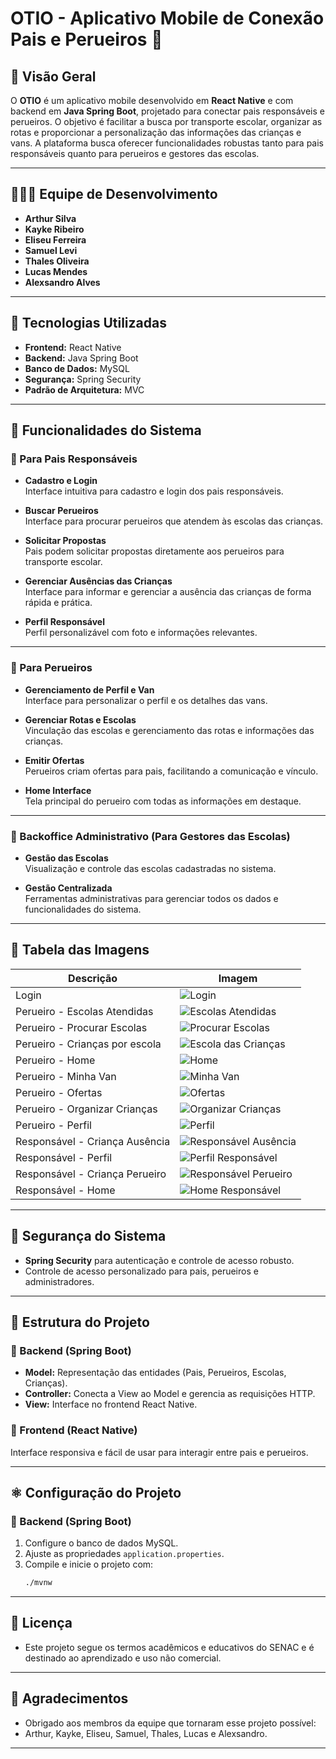 # OTIO - Aplicativo Mobile de Conexão Pais e Perueiros 🚀

## 📘 Visão Geral

O **OTIO** é um aplicativo mobile desenvolvido em **React Native** e com backend em **Java Spring Boot**, projetado para conectar pais responsáveis e perueiros. O objetivo é facilitar a busca por transporte escolar, organizar as rotas e proporcionar a personalização das informações das crianças e vans. A plataforma busca oferecer funcionalidades robustas tanto para pais responsáveis quanto para perueiros e gestores das escolas.

---

## 🧑‍🤝‍🧑 Equipe de Desenvolvimento

- **Arthur Silva**  
- **Kayke Ribeiro**  
- **Eliseu Ferreira**  
- **Samuel Levi**  
- **Thales Oliveira**  
- **Lucas Mendes**  
- **Alexsandro Alves**

---

## 🚀 Tecnologias Utilizadas

- **Frontend:** React Native  
- **Backend:** Java Spring Boot  
- **Banco de Dados:** MySQL  
- **Segurança:** Spring Security  
- **Padrão de Arquitetura:** MVC  

---

## 📌 Funcionalidades do Sistema

### 📌 Para Pais Responsáveis

- **Cadastro e Login**  
  Interface intuitiva para cadastro e login dos pais responsáveis.  

- **Buscar Perueiros**  
  Interface para procurar perueiros que atendem às escolas das crianças.  

- **Solicitar Propostas**  
  Pais podem solicitar propostas diretamente aos perueiros para transporte escolar.  

- **Gerenciar Ausências das Crianças**  
  Interface para informar e gerenciar a ausência das crianças de forma rápida e prática.  

- **Perfil Responsável**  
  Perfil personalizável com foto e informações relevantes.  

---

### 📌 Para Perueiros

- **Gerenciamento de Perfil e Van**  
  Interface para personalizar o perfil e os detalhes das vans.  

- **Gerenciar Rotas e Escolas**  
  Vinculação das escolas e gerenciamento das rotas e informações das crianças.  

- **Emitir Ofertas**  
  Perueiros criam ofertas para pais, facilitando a comunicação e vínculo.  

- **Home Interface**  
  Tela principal do perueiro com todas as informações em destaque.  

---

### 📌 Backoffice Administrativo (Para Gestores das Escolas)

- **Gestão das Escolas**  
  Visualização e controle das escolas cadastradas no sistema.  

- **Gestão Centralizada**  
  Ferramentas administrativas para gerenciar todos os dados e funcionalidades do sistema.  

---

## 📜 Tabela das Imagens

| **Descrição**                   | **Imagem**                         |
|---------------------------------|-------------------------------------|
| Login                           | ![Login](docs/imagens/login.jpeg) |
| Perueiro - Escolas Atendidas  | ![Escolas Atendidas](docs/imagens/perueiro_escolasatendidas.jpeg) |
| Perueiro - Procurar Escolas   | ![Procurar Escolas](docs/imagens/perueiro_escolas_procurar.jpeg) |
| Perueiro - Crianças por escola | ![Escola das Crianças](docs/imagens/perueiro_escola_criancas.jpeg) |
| Perueiro - Home               | ![Home](docs/imagens/perueiro_home.jpeg) |
| Perueiro - Minha Van         | ![Minha Van](docs/imagens/perueiro_minhavan.jpeg) |
| Perueiro - Ofertas            | ![Ofertas](docs/imagens/perueiro_ofertas.jpeg) |
| Perueiro - Organizar Crianças | ![Organizar Crianças](docs/imagens/perueiro_organizarcriancas.jpeg) |
| Perueiro - Perfil             | ![Perfil](docs/imagens/perueiro_perfil.jpeg) |
| Responsável - Criança Ausência | ![Responsável Ausência](docs/imagens/responsavel_crianca_ausencias.jpeg) |
| Responsável - Perfil          | ![Perfil Responsável](docs/imagens/responsavel_perfil.jpeg) |
| Responsável - Criança Perueiro | ![Responsável Perueiro](docs/imagens/responsavel_crianca_perueiro.jpeg) |
| Responsável - Home            | ![Home Responsável](docs/imagens/responsavel_home.jpeg) |

---

## 🔐 Segurança do Sistema

- **Spring Security** para autenticação e controle de acesso robusto.
- Controle de acesso personalizado para pais, perueiros e administradores.

---

## 📁 Estrutura do Projeto

### 🔹 Backend (Spring Boot)
- **Model:** Representação das entidades (Pais, Perueiros, Escolas, Crianças).
- **Controller:** Conecta a View ao Model e gerencia as requisições HTTP.
- **View:** Interface no frontend React Native.

### 🔹 Frontend (React Native)
Interface responsiva e fácil de usar para interagir entre pais e perueiros.

---

## ⚛️ Configuração do Projeto

### 🔹 Backend (Spring Boot)
1. Configure o banco de dados MySQL.
2. Ajuste as propriedades `application.properties`.
3. Compile e inicie o projeto com:  
   ```bash
   ./mvnw

---

## 📜 Licença

- Este projeto segue os termos acadêmicos e educativos do SENAC e é destinado ao aprendizado e uso não comercial.

---

## 🙌 Agradecimentos

- Obrigado aos membros da equipe que tornaram esse projeto possível:
- Arthur, Kayke, Eliseu, Samuel, Thales, Lucas e Alexsandro.

---
